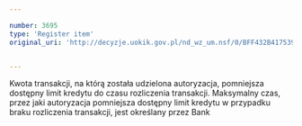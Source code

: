 ```yaml
---

number: 3695
type: 'Register item'
original_uri: 'http://decyzje.uokik.gov.pl/nd_wz_um.nsf/0/BFF432B417539E68C1257A6A00365D95?OpenDocument'


---
```


Kwota transakcji, na którą została udzielona autoryzacja, pomniejsza dostępny limit kredytu do czasu rozliczenia transakcji. Maksymalny czas, przez jaki autoryzacja pomniejsza dostępny limit kredytu w przypadku braku rozliczenia transakcji, jest określany przez Bank
